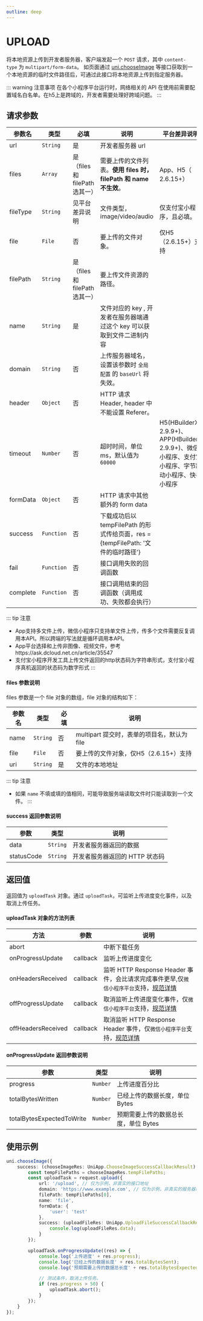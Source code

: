 ```yaml
---
outline: deep
---
```


# UPLOAD <Badge type="tip" text="v1.4.10+" />

将本地资源上传到开发者服务器，客户端发起一个 `POST` 请求，其中 `content-type` 为 `multipart/form-data`。 如页面通过 [uni.chooseImage](https://uniapp.dcloud.net.cn/api/media/image#chooseimage) 等接口获取到一个本地资源的临时文件路径后，可通过此接口将本地资源上传到指定服务器。

::: warning 注意事项
在各个小程序平台运行时，网络相关的 API 在使用前需要配置域名白名单。在h5上是跨域的，开发者需要处理好跨域问题。
:::

## 请求参数
| 参数名 | 类型 | 必填 | 说明 | 平台差异说明
| --- | --- | --- | --- | ---
| url | `String` | 是 | 开发者服务器 url |
| files | `Array` | 是（files和filePath选其一）| 需要上传的文件列表。**使用 files 时，filePath 和 name 不生效**。| App、H5（ 2.6.15+）
| fileType | `String` | 见平台差异说明 | 文件类型，image/video/audio | 仅支付宝小程序，且必填。
| file | `File` | 否 | 要上传的文件对象。 | 仅H5（2.6.15+）支持
| filePath | `String` | 是（files和filePath选其一） | 要上传文件资源的路径。 |
| name | `String` | 是 | 文件对应的 key , 开发者在服务器端通过这个 key 可以获取到文件二进制内容 | 
| domain | `String` | 否 | 上传服务器域名，设置该参数时 `全局配置` 的 `baseUrl` 将失效。 |
| header | `Object` | 否 | HTTP 请求 Header, header 中不能设置 Referer。 |
| timeout | `Number` | 否 | 超时时间，单位 ms，默认值为 `60000` | H5(HBuilderX 2.9.9+)、APP(HBuilderX 2.9.9+)、微信小程序、支付宝小程序、字节跳动小程序、快手小程序
| formData | `Object` | 否 | HTTP 请求中其他额外的 form data | 
| success | `Function` | 否 | 下载成功后以 tempFilePath 的形式传给页面，res = {tempFilePath: '文件的临时路径'}
| fail | `Function` | 否 | 接口调用失败的回调函数
| complete | `Function` | 否 | 接口调用结束的回调函数（调用成功、失败都会执行）

::: tip 注意
+ App支持多文件上传，微信小程序只支持单文件上传，传多个文件需要反复调用本API。所以跨端的写法就是循环调用本API。
+ App平台选择和上传非图像、视频文件，参考https://ask.dcloud.net.cn/article/35547
+ 支付宝小程序开发工具上传文件返回的http状态码为字符串形式，支付宝小程序真机返回的状态码为数字形式
:::

#### files 参数说明
files 参数是一个 file 对象的数组，file 对象的结构如下：

| 参数名 | 类型 | 必填 | 说明
| --- | --- | --- | --- 
| name | `String` | 否 | multipart 提交时，表单的项目名，默认为 file
| file | `File` | 否 | 要上传的文件对象，仅H5（2.6.15+）支持
| uri | `String` | 是 | 文件的本地地址

::: tip 注意
+ 如果 `name` 不填或填的值相同，可能导致服务端读取文件时只能读取到一个文件。
:::

#### success 返回参数说明
| 参数 | 类型 | 说明
| --- | --- | ---
| data | `String` | 开发者服务器返回的数据
| statusCode | `String` | 开发者服务器返回的 HTTP 状态码

## 返回值
返回值为 `uploadTask` 对象。通过 `uploadTask`，可监听上传进度变化事件，以及取消上传任务。

#### uploadTask 对象的方法列表
| 方法 | 参数 | 说明
| --- | --- | ---
| abort |  | 中断下载任务
| onProgressUpdate | callback | 监听上传进度变化
| onHeadersReceived | callback | 监听 HTTP Response Header 事件，会比请求完成事件更早,仅`微信小程序平台`支持，[规范详情](https://developers.weixin.qq.com/miniprogram/dev/api/UploadTask.onHeadersReceived.html)
| offProgressUpdate | callback | 取消监听上传进度变化事件，仅`微信小程序平台`支持，[规范详情](https://developers.weixin.qq.com/miniprogram/dev/api/UploadTask.offProgressUpdate.html)
| offHeadersReceived | callback | 取消监听 HTTP Response Header 事件，仅`微信小程序平台`支持，[规范详情](https://developers.weixin.qq.com/miniprogram/dev/api/UploadTask.offHeadersReceived.html)

#### onProgressUpdate 返回参数说明
| 参数 | 类型 | 说明
| --- | --- | ---
| progress | `Number` | 上传进度百分比
| totalBytesWritten | `Number` | 已经上传的数据长度，单位 Bytes
| totalBytesExpectedToWrite | `Number` | 预期需要上传的数据总长度，单位 Bytes

## 使用示例
```ts
uni.chooseImage({
    success: (chooseImageRes: UniApp.ChooseImageSuccessCallbackResult) => {
        const tempFilePaths = chooseImageRes.tempFilePaths;
        const uploadTask = request.upload({
            url: '/upload', // 仅为示例，非真实的接口地址
            domain: 'https://www.example.com', // 仅为示例，非真实的服务器域名
            filePath: tempFilePaths[0],
            name: 'file',
            formData: {
				'user': 'test'
			},
            success: (uploadFileRes: UniApp.UploadFileSuccessCallbackResult) => {
				console.log(uploadFileRes.data);
			}
        });

        uploadTask.onProgressUpdate((res) => {
			console.log('上传进度' + res.progress);
			console.log('已经上传的数据长度' + res.totalBytesSent);
			console.log('预期需要上传的数据总长度' + res.totalBytesExpectedToSend);

			// 测试条件，取消上传任务。
			if (res.progress > 50) {
				uploadTask.abort();
			}
		});
    }
});
```